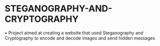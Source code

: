 # STEGANOGRAPHY-AND-CRYPTOGRAPHY
•	Project aimed at creating a website that used Steganography and Cryptography to encode and decode images and send hidden messages

